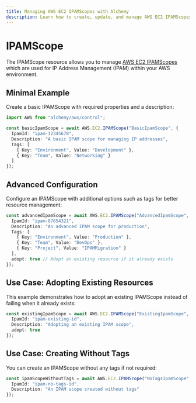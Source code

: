 ```yaml
---
title: Managing AWS EC2 IPAMScopes with Alchemy
description: Learn how to create, update, and manage AWS EC2 IPAMScopes using Alchemy Cloud Control.
---
```


# IPAMScope

The IPAMScope resource allows you to manage [AWS EC2 IPAMScopes](https://docs.aws.amazon.com/ec2/latest/userguide/) which are used for IP Address Management (IPAM) within your AWS environment.

## Minimal Example

Create a basic IPAMScope with required properties and a description:

```ts
import AWS from "alchemy/aws/control";

const basicIpamScope = await AWS.EC2.IPAMScope("BasicIpamScope", {
  IpamId: "ipam-12345678",
  Description: "A basic IPAM scope for managing IP addresses",
  Tags: [
    { Key: "Environment", Value: "Development" },
    { Key: "Team", Value: "Networking" }
  ]
});
```

## Advanced Configuration

Configure an IPAMScope with additional options such as tags for better resource management:

```ts
const advancedIpamScope = await AWS.EC2.IPAMScope("AdvancedIpamScope", {
  IpamId: "ipam-87654321",
  Description: "An advanced IPAM scope for production",
  Tags: [
    { Key: "Environment", Value: "Production" },
    { Key: "Team", Value: "DevOps" },
    { Key: "Project", Value: "IPAMMigration" }
  ],
  adopt: true // Adopt an existing resource if it already exists
});
```

## Use Case: Adopting Existing Resources

This example demonstrates how to adopt an existing IPAMScope instead of failing when it already exists:

```ts
const existingIpamScope = await AWS.EC2.IPAMScope("ExistingIpamScope", {
  IpamId: "ipam-existing-id",
  Description: "Adopting an existing IPAM scope",
  adopt: true
});
```

## Use Case: Creating Without Tags

You can create an IPAMScope without any tags if not required:

```ts
const ipamScopeWithoutTags = await AWS.EC2.IPAMScope("NoTagsIpamScope", {
  IpamId: "ipam-no-tags-id",
  Description: "An IPAM scope created without tags"
});
```
